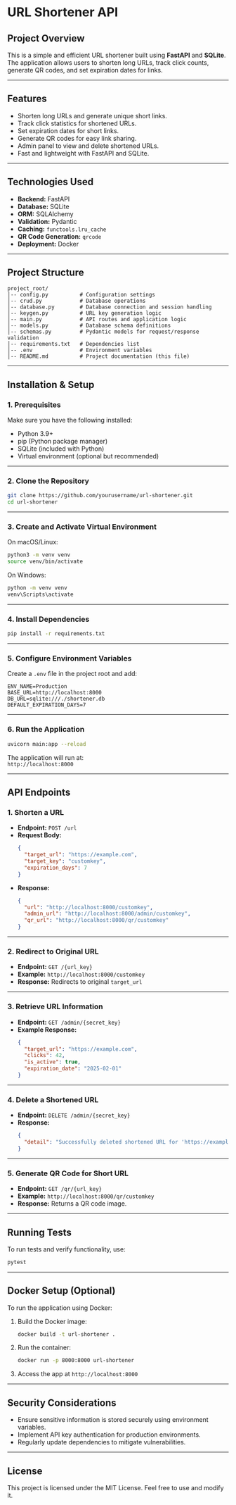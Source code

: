 # **URL Shortener API**

## **Project Overview**
This is a simple and efficient URL shortener built using **FastAPI** and **SQLite**. The application allows users to shorten long URLs, track click counts, generate QR codes, and set expiration dates for links.

---

## **Features**
- Shorten long URLs and generate unique short links.
- Track click statistics for shortened URLs.
- Set expiration dates for short links.
- Generate QR codes for easy link sharing.
- Admin panel to view and delete shortened URLs.
- Fast and lightweight with FastAPI and SQLite.

---

## **Technologies Used**
- **Backend:** FastAPI
- **Database:** SQLite
- **ORM:** SQLAlchemy
- **Validation:** Pydantic
- **Caching:** `functools.lru_cache`
- **QR Code Generation:** `qrcode`
- **Deployment:** Docker

---

## **Project Structure**

```
project_root/
│-- config.py          # Configuration settings
│-- crud.py            # Database operations
│-- database.py        # Database connection and session handling
│-- keygen.py          # URL key generation logic
│-- main.py            # API routes and application logic
│-- models.py          # Database schema definitions
│-- schemas.py         # Pydantic models for request/response validation
│-- requirements.txt   # Dependencies list
│-- .env               # Environment variables
│-- README.md          # Project documentation (this file)
```

---

## **Installation & Setup**

### **1. Prerequisites**
Make sure you have the following installed:

- Python 3.9+
- pip (Python package manager)
- SQLite (included with Python)
- Virtual environment (optional but recommended)

---

### **2. Clone the Repository**
```bash
git clone https://github.com/yourusername/url-shortener.git
cd url-shortener
```

---

### **3. Create and Activate Virtual Environment**
On macOS/Linux:
```bash
python3 -m venv venv
source venv/bin/activate
```
On Windows:
```bash
python -m venv venv
venv\Scripts\activate
```

---

### **4. Install Dependencies**
```bash
pip install -r requirements.txt
```

---

### **5. Configure Environment Variables**
Create a `.env` file in the project root and add:

```
ENV_NAME=Production
BASE_URL=http://localhost:8000
DB_URL=sqlite:///./shortener.db
DEFAULT_EXPIRATION_DAYS=7
```

---

### **6. Run the Application**
```bash
uvicorn main:app --reload
```

The application will run at:  
`http://localhost:8000`

---

## **API Endpoints**

### **1. Shorten a URL**
- **Endpoint:** `POST /url`
- **Request Body:**
  ```json
  {
    "target_url": "https://example.com",
    "target_key": "customkey",
    "expiration_days": 7
  }
  ```
- **Response:**
  ```json
  {
    "url": "http://localhost:8000/customkey",
    "admin_url": "http://localhost:8000/admin/customkey",
    "qr_url": "http://localhost:8000/qr/customkey"
  }
  ```

---

### **2. Redirect to Original URL**
- **Endpoint:** `GET /{url_key}`
- **Example:** `http://localhost:8000/customkey`
- **Response:** Redirects to original `target_url`

---

### **3. Retrieve URL Information**
- **Endpoint:** `GET /admin/{secret_key}`
- **Example Response:**
  ```json
  {
    "target_url": "https://example.com",
    "clicks": 42,
    "is_active": true,
    "expiration_date": "2025-02-01"
  }
  ```

---

### **4. Delete a Shortened URL**
- **Endpoint:** `DELETE /admin/{secret_key}`
- **Response:**
  ```json
  {
    "detail": "Successfully deleted shortened URL for 'https://example.com'!"
  }
  ```

---

### **5. Generate QR Code for Short URL**
- **Endpoint:** `GET /qr/{url_key}`
- **Example:** `http://localhost:8000/qr/customkey`
- **Response:** Returns a QR code image.

---

## **Running Tests**
To run tests and verify functionality, use:

```bash
pytest
```

---

## **Docker Setup (Optional)**
To run the application using Docker:

1. Build the Docker image:
   ```bash
   docker build -t url-shortener .
   ```
2. Run the container:
   ```bash
   docker run -p 8000:8000 url-shortener
   ```
3. Access the app at `http://localhost:8000`

---

## **Security Considerations**
- Ensure sensitive information is stored securely using environment variables.
- Implement API key authentication for production environments.
- Regularly update dependencies to mitigate vulnerabilities.

---

## **License**
This project is licensed under the MIT License. Feel free to use and modify it.
